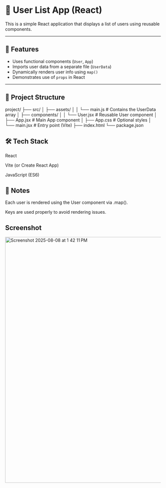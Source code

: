 # 👤 User List App (React)

This is a simple React application that displays a list of users using reusable components.

---

## 🚀 Features

- Uses functional components (`User`, `App`)
- Imports user data from a separate file (`UserData`)
- Dynamically renders user info using `map()`
- Demonstrates use of `props` in React

---

## 📁 Project Structure

project/
├── src/
│ ├── assets/
│ │ └── main.js # Contains the UserData array
│ ├── components/
│ │ └── User.jsx # Reusable User component
│ ├── App.jsx # Main App component
│ ├── App.css # Optional styles
│ └── main.jsx # Entry point (Vite)
├── index.html
└── package.json

## 🛠 Tech Stack
React

Vite (or Create React App)

JavaScript (ES6)

## 📌 Notes
Each user is rendered using the User component via .map().

Keys are used properly to avoid rendering issues.

## Screenshot
<img width="1470" height="793" alt="Screenshot 2025-08-08 at 1 42 11 PM" src="https://github.com/user-attachments/assets/24ca4656-7b43-4ab2-a2e5-f1eb3df1e930" />






